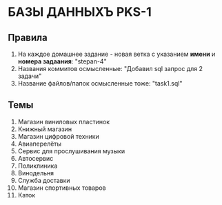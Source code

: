 # БАЗЫ ДАННЫХЪ PKS-1
## Правила
1. На каждое домашнее задание - новая ветка с указанием **имени** и **номера задаания**: "stepan-4"
2. Названия коммитов осмысленные: "Добавил sql запрос для 2 задачи"
3. Название файлов/папок осмысленные тоже: "task1.sql"
## Темы
1. Магазин виниловых пластинок
2. Книжный магазин
3. Магазин цифровой техники
4. Авиаперелёты
5. Сервис для прослушивания музыки
6. Автосервис
7. Поликлиника
8. Винодельня
9. Служба доставки
10. Магазин спортивных товаров
11. Каток
